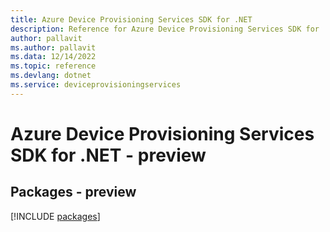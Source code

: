 ```yaml
---
title: Azure Device Provisioning Services SDK for .NET
description: Reference for Azure Device Provisioning Services SDK for .NET
author: pallavit
ms.author: pallavit
ms.data: 12/14/2022
ms.topic: reference
ms.devlang: dotnet
ms.service: deviceprovisioningservices
---
```

# Azure Device Provisioning Services SDK for .NET - preview
## Packages - preview
[!INCLUDE [packages](device-provisioning-services-index.md)]